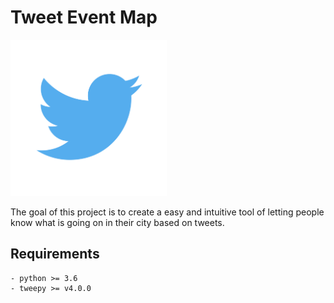 # Tweet Event Map

<img src="./img/twitter_logo.png" alt="drawing" width="250"/>

The goal of this project is to create a easy and intuitive tool of letting people know what is going on in their city based on tweets. 

## Requirements
    - python >= 3.6
    - tweepy >= v4.0.0